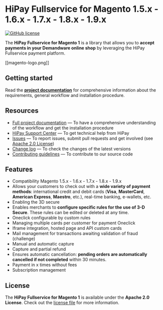 # HiPay Fullservice for Magento 1.5.x - 1.6.x - 1.7.x - 1.8.x - 1.9.x 

[![GitHub license](https://img.shields.io/badge/license-Apache%202-blue.svg)](https://raw.githubusercontent.com/hipay/hipay-wallet-cashout-mirakl-integration/master/LICENSE.md)

The **HiPay Fullservice for Magento 1** is a library that allows you to **accept payments in your Demandware online shop** by leveraging the HiPay Fullservice payment platform.

[[magento-logo.png]]

## Getting started

Read the **[project documentation][doc-home]** for comprehensive information about the requirements, general workflow and installation procedure.

## Resources
- [Full project documentation][doc-home] — To have a comprehensive understanding of the workflow and get the installation procedure
- [HiPay Support Center][hipay-help] — To get technical help from HiPay
- [Issues][project-issues] — To report issues, submit pull requests and get involved (see [Apache 2.0 License][project-license])
- [Change log][project-changelog] — To check the changes of the latest versions
- [Contributing guidelines][project-contributing] — To contribute to our source code

## Features

- Compatibility Magento 1.5.x - 1.6.x - 1.7.x - 1.8.x - 1.9.x 
- Allows your customers to check out with a **wide variety of payment methods**: international credit and debit cards (**Visa**, **MasterCard**, **American Express**, **Maestro**, etc.), real-time banking, e-wallets, etc.
- Enabling the 3D secure
- Enables merchants to **configure specific rules for the use of 3-D Secure**. These rules can be edited or deleted at any time.
- Oneclick configurable by custom rules
- Managing multiple cards per customer for payment Oneclick
- Iframe integration, hosted page and API custom cards
- Mail management for transactions awaiting validation of fraud (challenge)
- Manual and automatic capture
- Capture and partial refund
- Ensures automatic cancellation: **pending orders are automatically cancelled if not completed** within 30 minutes.
- Payment in x times without fees
- Subscription management

## License

The **HiPay Fullservice for Magento 1** is available under the **Apache 2.0 License**. Check out the [license file][project-license] for more information.

[doc-home]: HiPayTPP-MagentoIntegrationGuide-v1.2.pdf

[hipay-help]: http://help.hipay.com

[project-issues]: https://github.com/hipay/hipay-fullservice-sdk-magento1/issues
[project-license]: LICENSE.md
[project-changelog]: CHANGELOG.md
[project-contributing]: CONTRIBUTING.md
